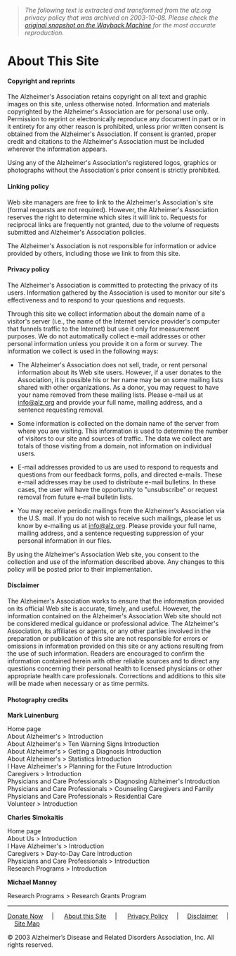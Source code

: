 > *The following text is extracted and transformed from the alz.org privacy policy that was archived on 2003-10-08. Please check the [original snapshot on the Wayback Machine](https://web.archive.org/web/20031008192750id_/http%3A//www.alz.org/aboutsite.htm%23privacy) for the most accurate reproduction.*

# About This Site

#### Copyright and reprints

The Alzheimer's Association retains copyright on all text and graphic images on this site, unless otherwise noted. Information and materials copyrighted by the Alzheimer's Association are for personal use only. Permission to reprint or electronically reproduce any document in part or in it entirety for any other reason is prohibited, unless prior written consent is obtained from the Alzheimer's Association. If consent is granted, proper credit and citations to the Alzheimer's Association must be included wherever the information appears.

Using any of the Alzheimer's Association's registered logos, graphics or photographs without the Association's prior consent is strictly prohibited.

#### Linking policy

Web site managers are free to link to the Alzheimer's Association's site (formal requests are not required). However, the Alzheimer's Association reserves the right to determine which sites it will link to. Requests for reciprocal links are frequently not granted, due to the volume of requests submitted and Alzheimer's Association policies.

The Alzheimer's Association is not responsible for information or advice provided by others, including those we link to from this site.

#### Privacy policy

The Alzheimer's Association is committed to protecting the privacy of its users. Information gathered by the Association is used to monitor our site's effectiveness and to respond to your questions and requests.

Through this site we collect information about the domain name of a visitor's server (i.e., the name of the Internet service provider's computer that funnels traffic to the Internet) but use it only for measurement purposes. We do not automatically collect e-mail addresses or other personal information unless you provide it on a form or survey. The information we collect is used in the following ways:

  * The Alzheimer's Association does not sell, trade, or rent personal information about its Web site users. However, if a user donates to the Association, it is possible his or her name may be on some mailing lists shared with other organizations. As a donor, you may request to have your name removed from these mailing lists. Please e-mail us at [info@alz.org](mailto:info@alz.org) and provide your full name, mailing address, and a sentence requesting removal.

  * Some information is collected on the domain name of the server from where you are visiting. This information is used to determine the number of visitors to our site and sources of traffic. The data we collect are totals of those visiting from a domain, not information on individual users.

  * E-mail addresses provided to us are used to respond to requests and questions from our feedback forms, polls, and directed e-mails. These e-mail addresses may be used to distribute e-mail bulletins. In these cases, the user will have the opportunity to "unsubscribe" or request removal from future e-mail bulletin lists.

  * You may receive periodic mailings from the Alzheimer's Association via the U.S. mail. If you do not wish to receive such mailings, please let us know by e-mailing us at [info@alz.org](mailto:info@alz.org). Please provide your full name, mailing address, and a sentence requesting suppression of your personal information in our files.




By using the Alzheimer's Association Web site, you consent to the collection and use of the information described above. Any changes to this policy will be posted prior to their implementation.

#### Disclaimer

The Alzheimer's Association works to ensure that the information provided on its official Web site is accurate, timely, and useful. However, the information contained on the Alzheimer's Association Web site should not be considered medical guidance or professional advice. The Alzheimer's Association, its affiliates or agents, or any other parties involved in the preparation or publication of this site are not responsible for errors or omissions in information provided on this site or any actions resulting from the use of such information. Readers are encouraged to confirm the information contained herein with other reliable sources and to direct any questions concerning their personal health to licensed physicians or other appropriate health care professionals. Corrections and additions to this site will be made when necessary or as time permits. 

#### Photography credits

**Mark Luinenburg**

Home page  
About Alzheimer's > Introduction  
About Alzheimer's > Ten Warning Signs Introduction  
About Alzheimer's > Getting a Diagnosis Introduction  
About Alzheimer's > Statistics Introduction  
I Have Alzheimer's > Planning for the Future Introduction  
Caregivers > Introduction  
Physicians and Care Professionals > Diagnosing Alzheimer's Introduction  
Physicians and Care Professionals > Counseling Caregivers and Family  
Physicians and Care Professionals > Residential Care  
Volunteer > Introduction

**Charles Simokaitis**

Home page  
About Us > Introduction  
I Have Alzheimer's > Introduction  
Caregivers > Day-to-Day Care Introduction  
Physicians and Care Professionals > Introduction  
Research Programs > Introduction

**Michael Manney**

Research Programs > Research Grants Program

* * *

[Donate Now](https://web.archive.org/Donate/DonateOL.htm)     |      [About this Site](https://web.archive.org/aboutsite.htm)     |      [Privacy Policy](https://web.archive.org/aboutsite.htm#privacy)     |     [Disclaimer](https://web.archive.org/aboutsite.htm#disclaimer)     |     [Site Map](https://web.archive.org/sitemap.htm)

© 2003 Alzheimer’s Disease and Related Disorders Association, Inc. All rights reserved.
